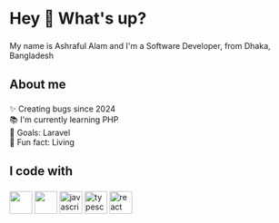 <h1 align="left">Hey 👋 What's up?</h1>

###

<p align="left">My name is Ashraful Alam and I'm a Software Developer, from Dhaka, Bangladesh</p>

###

<h2 align="left">About me</h2>

###

<p align="left">✨ Creating bugs since 2024<br>📚 I'm currently learning PHP<br>🎯 Goals: Laravel<br>🎲 Fun fact: Living</p>

###

<h2 align="left">I code with</h2>

###

<div align="left">
  <img src="https://cdn.jsdelivr.net/gh/devicons/devicon@latest/icons/laravel/laravel-original-wordmark.svg" height="40" />        
  <img src="https://cdn.jsdelivr.net/gh/devicons/devicon@latest/icons/php/php-original.svg" height="40" />
  <img src="https://cdn.jsdelivr.net/gh/devicons/devicon/icons/javascript/javascript-original.svg" height="40" alt="javascript logo"  />
  <img src="https://cdn.jsdelivr.net/gh/devicons/devicon/icons/typescript/typescript-original.svg" height="40" alt="typescript logo"  />
  <img src="https://cdn.jsdelivr.net/gh/devicons/devicon/icons/react/react-original.svg" height="40" alt="react logo"  />
</div>

###
